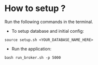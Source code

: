 # How to setup ?

Run the following commands in the terminal.

- To setup database and initial config:
```
source setup.sh <YOUR_DATABASE_NAME_HERE>
```

- Run the application:
```
bash run_broker.sh -p 5000
```
